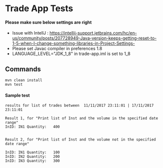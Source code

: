 # Trade App Tests


#### Please make sure below settings are right

* Issue with IntellJ : https://intellij-support.jetbrains.com/hc/en-us/community/posts/207728949-Java-version-keeps-getting-reset-to-1-5-when-I-change-something-libraries-in-Project-Settings-
* Please set Javac compiler in preferences 1.8 
* LANGUAGE_LEVEL="JDK_1_8" in trade-app.iml is set to 1_8


## Commands
    mvn clean install
    mvn test

#### Sample test

    results for list of trades between  11/11/2017 23:11:01 | 17/11/2017 23:11:01

    Result 1, for "Print list of Inst and the volume in the specified date range" 
    InID: IN1 Quantity:   400
    
   
    Result 2, for "Print list of Inst and the volume not in the specified date range"
   
    InID: IN1 Quantity:   100
    InID: IN2 Quantity:   200
    InID: IN3 Quantity:   300
